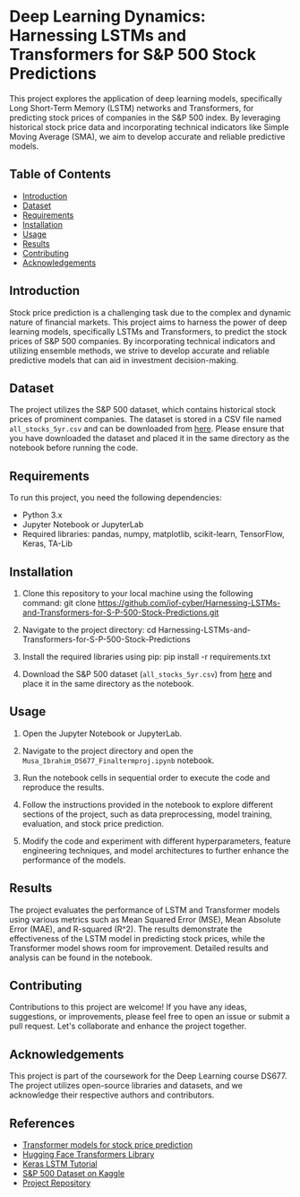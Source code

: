 # Deep Learning Dynamics: Harnessing LSTMs and Transformers for S&P 500 Stock Predictions

This project explores the application of deep learning models, specifically Long Short-Term Memory (LSTM) networks and Transformers, for predicting stock prices of companies in the S&P 500 index. By leveraging historical stock price data and incorporating technical indicators like Simple Moving Average (SMA), we aim to develop accurate and reliable predictive models.

## Table of Contents
- [Introduction](#introduction)
- [Dataset](#dataset)
- [Requirements](#requirements)
- [Installation](#installation)
- [Usage](#usage)
- [Results](#results)
- [Contributing](#contributing)
- [Acknowledgements](#acknowledgements)

## Introduction
Stock price prediction is a challenging task due to the complex and dynamic nature of financial markets. This project aims to harness the power of deep learning models, specifically LSTMs and Transformers, to predict the stock prices of S&P 500 companies. By incorporating technical indicators and utilizing ensemble methods, we strive to develop accurate and reliable predictive models that can aid in investment decision-making.

## Dataset
The project utilizes the S&P 500 dataset, which contains historical stock prices of prominent companies. The dataset is stored in a CSV file named `all_stocks_5yr.csv` and can be downloaded from [here](https://www.kaggle.com/datasets/camnugent/sandp500). Please ensure that you have downloaded the dataset and placed it in the same directory as the notebook before running the code.

## Requirements
To run this project, you need the following dependencies:
- Python 3.x
- Jupyter Notebook or JupyterLab
- Required libraries: pandas, numpy, matplotlib, scikit-learn, TensorFlow, Keras, TA-Lib

## Installation
1. Clone this repository to your local machine using the following command:
git clone https://github.com/iof-cyber/Harnessing-LSTMs-and-Transformers-for-S-P-500-Stock-Predictions.git

2. Navigate to the project directory:
cd Harnessing-LSTMs-and-Transformers-for-S-P-500-Stock-Predictions

3. Install the required libraries using pip:
pip install -r requirements.txt

4. Download the S&P 500 dataset (`all_stocks_5yr.csv`) from [here](https://www.kaggle.com/datasets/camnugent/sandp500) and place it in the same directory as the notebook.

## Usage
1. Open the Jupyter Notebook or JupyterLab.

2. Navigate to the project directory and open the `Musa_Ibrahim_DS677_Finaltermproj.ipynb` notebook.

3. Run the notebook cells in sequential order to execute the code and reproduce the results.

4. Follow the instructions provided in the notebook to explore different sections of the project, such as data preprocessing, model training, evaluation, and stock price prediction.

5. Modify the code and experiment with different hyperparameters, feature engineering techniques, and model architectures to further enhance the performance of the models.

## Results
The project evaluates the performance of LSTM and Transformer models using various metrics such as Mean Squared Error (MSE), Mean Absolute Error (MAE), and R-squared (R^2). The results demonstrate the effectiveness of the LSTM model in predicting stock prices, while the Transformer model shows room for improvement. Detailed results and analysis can be found in the notebook.

## Contributing
Contributions to this project are welcome! If you have any ideas, suggestions, or improvements, please feel free to open an issue or submit a pull request. Let's collaborate and enhance the project together.

## Acknowledgements
This project is part of the coursework for the Deep Learning course DS677. The project utilizes open-source libraries and datasets, and we acknowledge their respective authors and contributors.

## References
- [Transformer models for stock price prediction](https://arxiv.org/abs/2003.12840)
- [Hugging Face Transformers Library](https://huggingface.co/transformers/)
- [Keras LSTM Tutorial](https://keras.io/examples/nlp/lstm_seq2seq/)
- [S&P 500 Dataset on Kaggle](https://www.kaggle.com/datasets/camnugent/sandp500)
- [Project Repository](https://github.com/iof-cyber/Harnessing-LSTMs-and-Transformers-for-S-P-500-Stock-Predictions)
